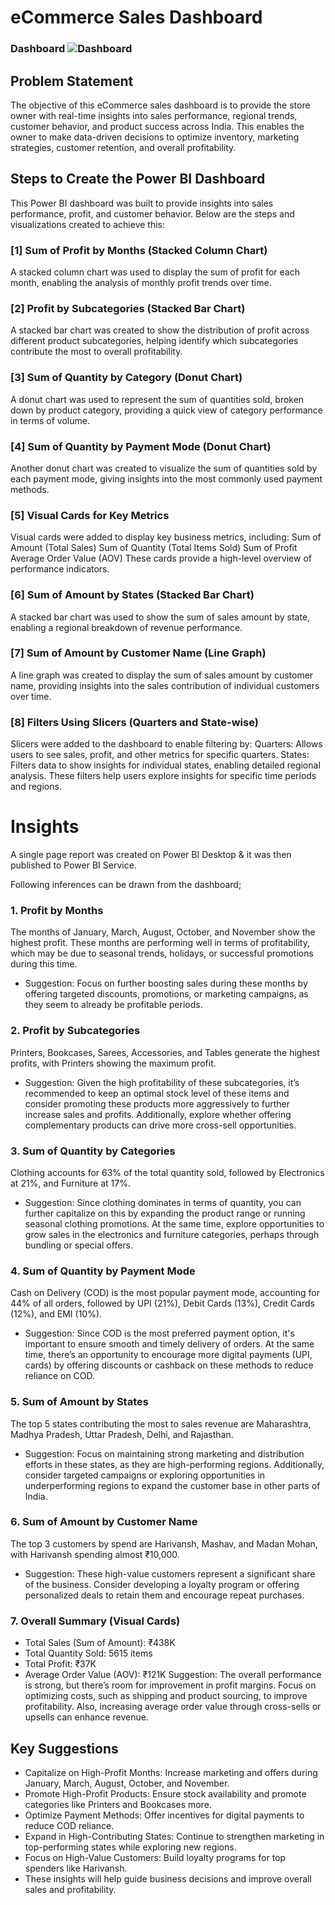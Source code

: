 

# eCommerce Sales Dashboard 

### Dashboard ![Dashboard](https://github.com/user-attachments/assets/aac95418-e1d9-457b-afc7-23cd1978041f)




## Problem Statement
The objective of this eCommerce sales dashboard is to provide the store owner with real-time insights into sales performance, regional trends, customer behavior, and product success across India. This enables the owner to make data-driven decisions to optimize inventory, marketing strategies, customer retention, and overall profitability.

## Steps to Create the Power BI Dashboard

This Power BI dashboard was built to provide insights into sales performance, profit, and customer behavior. Below are the steps and visualizations created to achieve this:

### [1] Sum of Profit by Months (Stacked Column Chart)

A stacked column chart was used to display the sum of profit for each month, enabling the analysis of monthly profit trends over time.

### [2] Profit by Subcategories (Stacked Bar Chart)

A stacked bar chart was created to show the distribution of profit across different product subcategories, helping identify which subcategories contribute the most to overall profitability.

### [3] Sum of Quantity by Category (Donut Chart)

A donut chart was used to represent the sum of quantities sold, broken down by product category, providing a quick view of category performance in terms of volume.

### [4] Sum of Quantity by Payment Mode (Donut Chart)

Another donut chart was created to visualize the sum of quantities sold by each payment mode, giving insights into the most commonly used payment methods.

### [5] Visual Cards for Key Metrics

Visual cards were added to display key business metrics, including:
Sum of Amount (Total Sales)
Sum of Quantity (Total Items Sold)
Sum of Profit
Average Order Value (AOV)
These cards provide a high-level overview of performance indicators.

### [6] Sum of Amount by States (Stacked Bar Chart)

A stacked bar chart was used to show the sum of sales amount by state, enabling a regional breakdown of revenue performance.

### [7] Sum of Amount by Customer Name (Line Graph)

A line graph was created to display the sum of sales amount by customer name, providing insights into the sales contribution of individual customers over time.

### [8] Filters Using Slicers (Quarters and State-wise)

Slicers were added to the dashboard to enable filtering by:
Quarters: Allows users to see sales, profit, and other metrics for specific quarters.
States: Filters data to show insights for individual states, enabling detailed regional analysis.
These filters help users explore insights for specific time periods and regions.

# Insights

A single page report was created on Power BI Desktop & it was then published to Power BI Service.

Following inferences can be drawn from the dashboard;

  
### 1. Profit by Months
The months of January, March, August, October, and November show the highest profit. These months are performing well in terms of profitability, which may be due to seasonal trends, holidays, or successful promotions during this time.
- Suggestion: Focus on further boosting sales during these months by offering targeted discounts, promotions, or marketing campaigns, as they seem to already be profitable periods.

### 2. Profit by Subcategories
Printers, Bookcases, Sarees, Accessories, and Tables generate the highest profits, with Printers showing the maximum profit.
- Suggestion: Given the high profitability of these subcategories, it’s recommended to keep an optimal stock level of these items and consider promoting these products more aggressively to further increase sales and profits. Additionally, explore whether offering complementary products can drive more cross-sell opportunities.

### 3. Sum of Quantity by Categories
Clothing accounts for 63% of the total quantity sold, followed by Electronics at 21%, and Furniture at 17%.
- Suggestion: Since clothing dominates in terms of quantity, you can further capitalize on this by expanding the product range or running seasonal clothing promotions. At the same time, explore opportunities to grow sales in the electronics and furniture categories, perhaps through bundling or special offers.

### 4. Sum of Quantity by Payment Mode
Cash on Delivery (COD) is the most popular payment mode, accounting for 44% of all orders, followed by UPI (21%), Debit Cards (13%), Credit Cards (12%), and EMI (10%).
- Suggestion: Since COD is the most preferred payment option, it's important to ensure smooth and timely delivery of orders. At the same time, there’s an opportunity to encourage more digital payments (UPI, cards) by offering discounts or cashback on these methods to reduce reliance on COD.

### 5. Sum of Amount by States
The top 5 states contributing the most to sales revenue are Maharashtra, Madhya Pradesh, Uttar Pradesh, Delhi, and Rajasthan.
- Suggestion: Focus on maintaining strong marketing and distribution efforts in these states, as they are high-performing regions. Additionally, consider targeted campaigns or exploring opportunities in underperforming regions to expand the customer base in other parts of India.

### 6. Sum of Amount by Customer Name
The top 3 customers by spend are Harivansh, Mashav, and Madan Mohan, with Harivansh spending almost ₹10,000.
- Suggestion: These high-value customers represent a significant share of the business. Consider developing a loyalty program or offering personalized deals to retain them and encourage repeat purchases.

### 7. Overall Summary (Visual Cards)
- Total Sales (Sum of Amount): ₹438K
- Total Quantity Sold: 5615 items
- Total Profit: ₹37K
- Average Order Value (AOV): ₹121K
Suggestion: The overall performance is strong, but there’s room for improvement in profit margins. Focus on optimizing costs, such as shipping and product sourcing, to improve profitability. Also, increasing average order value through cross-sells or upsells can enhance revenue.

## Key Suggestions
- Capitalize on High-Profit Months: Increase marketing and offers during January, March, August, October, and November.
- Promote High-Profit Products: Ensure stock availability and promote categories like Printers and Bookcases more.
- Optimize Payment Methods: Offer incentives for digital payments to reduce COD reliance.
- Expand in High-Contributing States: Continue to strengthen marketing in top-performing states while exploring new regions.
- Focus on High-Value Customers: Build loyalty programs for top spenders like Harivansh.
- These insights will help guide business decisions and improve overall sales and profitability.
